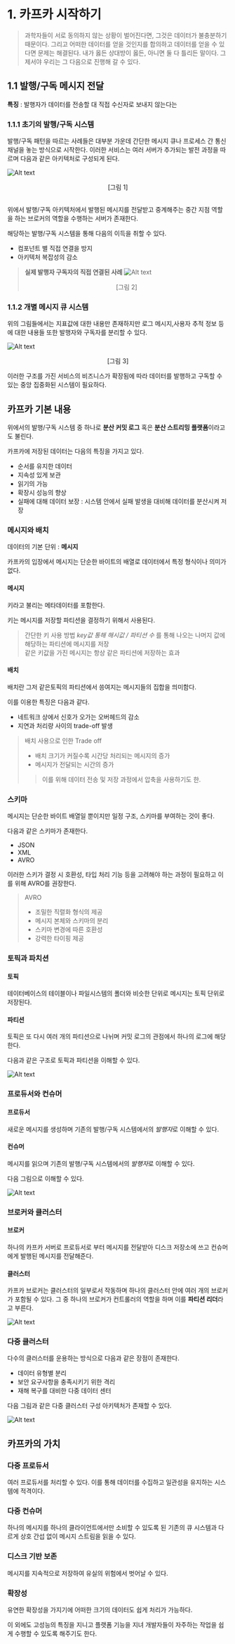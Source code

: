 # 1. 카프카 시작하기

> 과학자들이 서로 동의하지 않는 상황이 벌어진다면, 그것은 데이터가 불충분하기 때문이다. 그리고 어떠한 데이터를 얻을 것인지를 합의하고 데이터를 얻을 수 있다면 문제는 해결된다. 내가 옳든 상대방이 옳든, 아니면 둘 다 틀리든 말이다. 그제서야 우리는 그 다음으로 진행해 갈 수 있다.

## 1.1 발행/구독 메시지 전달

**특징** : 발행자가 데이터를 전송할 대 직접 수신자로 보내지 않는다는 

### 1.1.1 초기의 발행/구독 시스템

발행/구독 패턴을 따르는 사례들은 대부분 가운데 간단한 메시지 큐나 프로세스 간 통신 채널을 놓는 방식으로 시작한다. 이러한 서비스는 여러 서버가 추가되는 발전 과정을 따르며 다음과 같은 아키텍처로 구성되게 된다.

![Alt text](image/image-1-1.png)
<center>[그림 1]</center> <br>

위에서 발행/구독 아키텍처에서 발행된 메시지를 전달받고 중계해주는 중간 지점 역할을 하는 브로커의 역할을 수행하는 서버가 존재한다.

해당하는 발행/구독 시스템을 통해 다음의 이득을 취할 수 있다.

- 컴포넌트 별 직접 연결을 방지
- 아키텍처 복잡성의 감소

> **실제 발행자 구독자의 직접 연결된 사례**
> ![Alt text](image/image-1-2.png)
> <center>[그림 2]</center>

### 1.1.2 개별 메시지 큐 시스템

위의 그림들에서는 지표값에 대한 내용만 존재하지만 로그 메시지,사용자 추적 정보 등에 대한 내용들 또한 발행자와 구독자를 분리할 수 있다.

![Alt text](image/image-1-3.png)
<center> [그림 3] </center>

이러한 구조를 가진 서비스의 비즈니스가 확장됨에 따라 데이터를 발행하고 구독할 수 있는 중앙 집중화된 시스템이 필요하다.

## 카프카 기본 내용

위에서의 발행/구독 시스템 중 하나로 **분산 커밋 로그** 혹은 **분산 스트리밍 플랫폼**이라고도 불린다.

카프카에 저장된 데이터는 다음의 특징을 가지고 있다.

- 순서를 유지한 데이터
- 지속성 있게 보관
- 읽기의 가능
- 확장시 성능의 향상
- 실패에 대해 데이터 보장 : 시스템 안에서 실패 발생을 대비해 데이터를 분산시켜 저장

### 메시지와 배치

데이터의 기본 단위 : **메시지**

카프카의 입장에서 메시지는 단순한 바이트의 배열로 데이터에서 특정 형식이나 의미가 없다.

#### 메시지

키라고 불리는 메타데이터를 포함한다.

키는 메시지를 저장할 파티션을 결정하기 위해서 사용된다.

> 간단한 키 사용 방법
> _key값 통해 해시값 / 파티션 수_ 를 통해 나오는 나머지 값에 해당하는 파티션에 메시지를 저장 <br>
> 같은 키값을 가진 메시지는 항상 같은 파티션에 저장하는 효과

#### 배치

배치란 그저 같은토픽의 파티션에서 씅여지는 메시지들의 집합을 믜미함다.

이를 이용한 특징은 다음과 같다.

- 네트워크 상에서 신호가 오가는 오버헤드의 감소
- 지연과 처리량 사이의 trade-off 발생

> 배치 사용으로 인한 Trade off
> - 배치 크기가 커질수록 시간당 처리되는 메시지의 증가
> - 메시지가 전달되는 시간의 증가
> > 이를 위해 데이터 전송 및 저장 과정에서 압축을 사용하기도 한.

### 스키마

메시지는 단순한 바이트 배열일 뿐이지만 일정 구조, 스키마를 부여하는 것이 좋다.

다음과 같은 스키마가 존재한다.

- JSON
- XML
- AVRO

이러한 스키가 결정 시 호환성, 타입 처리 기능 등을 고려해야 하는 과정이 필요하고 이를 위해 AVRO를 권장한다.

> AVRO
> - 조밀한 직렬화 형식의 제공
> - 메시지 본체와 스키마의 분리
> - 스키마 변경에 따른 호환성
> - 강력한 타이핑 제공

### 토픽과 파치션

#### 토픽

테이터베이스의 테이블이나 파일시스템의 폴더와 비슷한 단위로 메시지는 토픽 단위로 저장된다.

#### 파티션

토픽은 또 다시 여러 개의 파티션으로 나뉘며 커밋 로그의 관점에서 하나의 로그에 해당한다.

다음과 같은 구조로 토픽과 파티션을 이해할 수 있다.

![Alt text](image/image-1-4.png)


### 프로듀서와 컨슈머

#### 프로듀서

새로운 메시지를 생성하며 기존의 발행/구독 시스템에서의 *발행자*로 이해할 수 있다.


#### 컨슈머

메시지를 읽으며 기존의 발행/구독 시스템에서의 *발행자*로 이해할 수 있다.

다음 그림으로 이해할 수 있다.

![Alt text](image-1-5.png)

### 브로커와 클러스터

#### 브로커

하나의 카프카 서버로 프로듀서로 부터 메시지를 전달받아 디스크 저장소에 쓰고 컨슈머에게 발행된 메시지를 전달해준다.

#### 클러스터

카프카 브로커는 클러스터의 일부로서 작동하며 하나의 클러스터 안에 여러 개의 브로커가 포함될 수 있다. 그 중 하나의 브로커가 컨트롤러의 역할을 하며 이를 **파티션 리더**라고 부른다.

![Alt text](image/image-1-6.png)

### 다중 클러스터

다수의 클러스터를 운용하는 방식으로 다음과 같은 장점이 존재한다.

- 데이터 유형별 분리
- 보안 요구사항을 충족시키기 위한 격리
- 재해 복구를 대비한 다중 데이터 센터

다음 그림과 같은 다중 클러스터 구성 아키텍처가 존재할 수 있다.

![Alt text](image/image-1-7.png)

## 카프카의 가치

### 다중 프로듀서

여러 프로듀서를 처리할 수 있다. 이를 통해 데이터를 수집하고 일관성을 유지하는 시스템에 적격이다.

### 다중 컨슈머

하나의 메시지를 하나의 클라이언트에서만 소비할 수 있도록 된 기존의 큐 시스템과 다르게 상호 간섭 없이 메시지 스트림을 읽을 수 있다.

### 디스크 기반 보존

메시지를 지속적으로 저장하여 유실의 위험에서 벗어날 수 있다.

### 확장성

유연한 확장성을 가지기에 어떠한 크기의 데이터도 쉽게 처리가 가능하다.

이 외에도 고성능의 특징을 지니고 플랫폼 기능을 지녀 개발자들이 자주하는 작업을 쉽게 수행할 수 있도록 해주기도 한다.